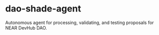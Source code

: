 # dao-shade-agent
Autonomous agent for processing, validating, and testing proposals for NEAR DevHub DAO.
